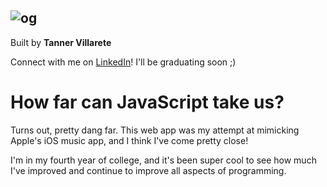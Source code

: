 ![og](https://user-images.githubusercontent.com/21055469/43682115-2b5a1682-981e-11e8-973d-fe316aa3a49b.png)
---
Built by **Tanner Villarete** 

Connect with me on [LinkedIn](linkedin.com/in/tvillarete)! I'll be graduating soon ;)

# How far can JavaScript take us?
Turns out, pretty dang far. This web app was my attempt at mimicking Apple's iOS music app, and I think I've come pretty close! 

I'm in my fourth year of college, and it's been super cool to see how much I've improved and continue to improve all aspects of programming. 

